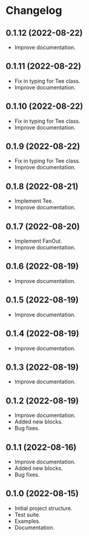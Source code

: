 Changelog
===================================

0.1.12 (2022-08-22)
-------------------

- Improve documentation.


0.1.11 (2022-08-22)
-------------------

- Fix in typing for Tee class. 
- Improve documentation.


0.1.10 (2022-08-22)
-------------------

- Fix in typing for Tee class. 
- Improve documentation.


0.1.9 (2022-08-22)
-------------------

- Fix in typing for Tee class. 
- Improve documentation.


0.1.8 (2022-08-21)
-------------------

- Implement Tee.
- Improve documentation.


0.1.7 (2022-08-20)
-------------------

- Implement FanOut.
- Improve documentation.


0.1.6 (2022-08-19)
-------------------

- Improve documentation.


0.1.5 (2022-08-19)
-------------------

- Improve documentation.


0.1.4 (2022-08-19)
-------------------

- Improve documentation.


0.1.3 (2022-08-19)
-------------------

- Improve documentation.


0.1.2 (2022-08-19)
-------------------

- Improve documentation.
- Added new blocks.
- Bug fixes.


0.1.1 (2022-08-16)
-------------------

- Improve documentation.
- Added new blocks.
- Bug fixes.


0.1.0 (2022-08-15)
-------------------

- Initial project structure.
- Test suite.
- Examples.
- Documentation.
